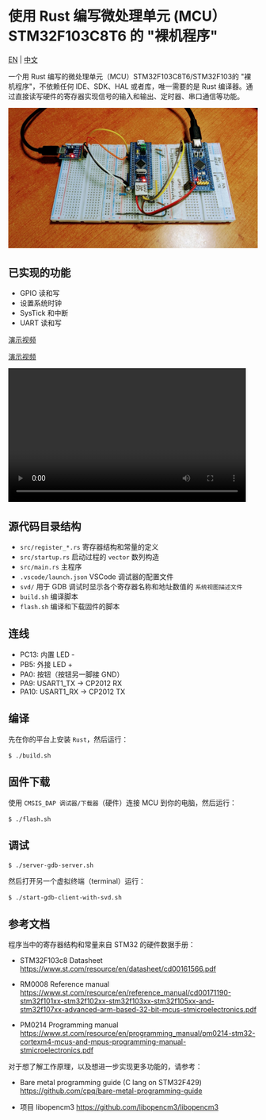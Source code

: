 # 使用 Rust 编写微处理单元 (MCU）STM32F103C8T6 的 "裸机程序"

[EN](README.md) | [中文](README.zh-Hans.md)

一个用 Rust 编写的微处理单元（MCU）STM32F103C8T6/STM32F103的 "裸机程序"，不依赖任何 IDE、SDK、HAL 或者库，唯一需要的是 Rust 编译器。通过直接读写硬件的寄存器实现信号的输入和输出、定时器、串口通信等功能。

![stm32f103 rust bare-metal](images/stm32f103-title-v2.jpg)

## 已实现的功能

- GPIO 读和写
- 设置系统时钟
- SysTick 和中断
- UART 读和写

[演示视频](https://user-images.githubusercontent.com/394223/206145763-c068ce9e-dcf1-4c87-a6ef-062fdc21162d.mp4)

[演示视频](images/stm32f103-v2.mp4)

<video width="480" height="270" controls>
  <source src="images/stm32f103-v2.mp4" type="video/mp4">
</video>

## 源代码目录结构

- `src/register_*.rs` 寄存器结构和常量的定义
- `src/startup.rs` 启动过程的 `vector` 数列构造
- `src/main.rs` 主程序
- `.vscode/launch.json` VSCode 调试器的配置文件
- `svd/` 用于 GDB 调试时显示各个寄存器名称和地址数值的 `系统视图描述文件`
- `build.sh` 编译脚本
- `flash.sh` 编译和下载固件的脚本

## 连线

- PC13: 内置 LED -
- PB5: 外接 LED +
- PA0: 按钮（按钮另一脚接 GND）
- PA9: USART1_TX -> CP2012 RX
- PA10: USART1_RX -> CP2012 TX

## 编译

先在你的平台上安装 `Rust`，然后运行：

`$ ./build.sh`

## 固件下载

使用 `CMSIS_DAP 调试器/下载器`（硬件）连接 MCU 到你的电脑，然后运行：

`$ ./flash.sh`

## 调试

`$ ./server-gdb-server.sh`

然后打开另一个虚拟终端（terminal）运行：

`$ ./start-gdb-client-with-svd.sh`

## 参考文档

程序当中的寄存器结构和常量来自 STM32 的硬件数据手册：

- STM32F103c8 Datasheet
  https://www.st.com/resource/en/datasheet/cd00161566.pdf

- RM0008 Reference manual
  https://www.st.com/resource/en/reference_manual/cd00171190-stm32f101xx-stm32f102xx-stm32f103xx-stm32f105xx-and-stm32f107xx-advanced-arm-based-32-bit-mcus-stmicroelectronics.pdf

- PM0214 Programming manual
  https://www.st.com/resource/en/programming_manual/pm0214-stm32-cortexm4-mcus-and-mpus-programming-manual-stmicroelectronics.pdf

对于想了解工作原理，以及想进一步实现更多功能的，请参考：

- Bare metal programming guide (C lang on STM32F429)
  https://github.com/cpq/bare-metal-programming-guide

- 项目 libopencm3
  https://github.com/libopencm3/libopencm3

